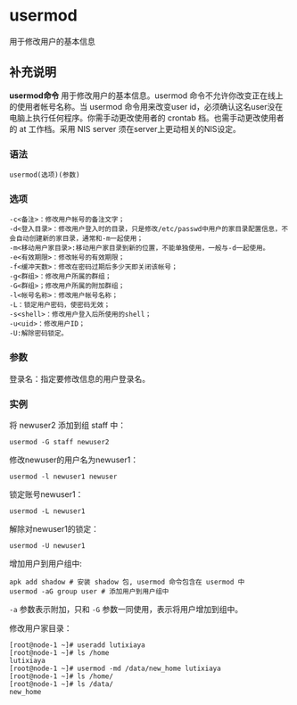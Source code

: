 #  usermod

用于修改用户的基本信息

##  补充说明

**usermod命令** 用于修改用户的基本信息。usermod 命令不允许你改变正在线上的使用者帐号名称。当 usermod 命令用来改变user
id，必须确认这名user没在电脑上执行任何程序。你需手动更改使用者的 crontab 档。也需手动更改使用者的 at 工作档。采用 NIS server
须在server上更动相关的NIS设定。

###  语法

    
    
    usermod(选项)(参数)
    

###  选项

    
    
    -c<备注>：修改用户帐号的备注文字；
    -d<登入目录>：修改用户登入时的目录，只是修改/etc/passwd中用户的家目录配置信息，不会自动创建新的家目录，通常和-m一起使用；
    -m<移动用户家目录>:移动用户家目录到新的位置，不能单独使用，一般与-d一起使用。
    -e<有效期限>：修改帐号的有效期限；
    -f<缓冲天数>：修改在密码过期后多少天即关闭该帐号；
    -g<群组>：修改用户所属的群组；
    -G<群组>；修改用户所属的附加群组；
    -l<帐号名称>：修改用户帐号名称；
    -L：锁定用户密码，使密码无效；
    -s<shell>：修改用户登入后所使用的shell；
    -u<uid>：修改用户ID；
    -U:解除密码锁定。
    

###  参数

登录名：指定要修改信息的用户登录名。

###  实例

将 newuser2 添加到组 staff 中：

    
    
    usermod -G staff newuser2
    

修改newuser的用户名为newuser1：

    
    
    usermod -l newuser1 newuser
    

锁定账号newuser1：

    
    
    usermod -L newuser1
    

解除对newuser1的锁定：

    
    
    usermod -U newuser1
    

增加用户到用户组中:

    
    
    apk add shadow # 安装 shadow 包, usermod 命令包含在 usermod 中
    usermod -aG group user # 添加用户到用户组中
    

` -a ` 参数表示附加，只和 ` -G ` 参数一同使用，表示将用户增加到组中。

修改用户家目录：

    
    
    [root@node-1 ~]# useradd lutixiaya
    [root@node-1 ~]# ls /home
    lutixiaya
    [root@node-1 ~]# usermod -md /data/new_home lutixiaya
    [root@node-1 ~]# ls /home/
    [root@node-1 ~]# ls /data/
    new_home
    

